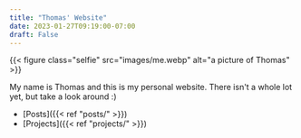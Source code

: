 ```yaml
---
title: "Thomas' Website"
date: 2023-01-27T09:19:00-07:00
draft: False 
---
```


{{< figure class="selfie" src="images/me.webp" alt="a picture of Thomas" >}} 

My name is Thomas and this is my personal website. There isn't a whole lot yet, but take a look around :)

- [Posts]({{< ref "posts/" >}})
- [Projects]({{< ref "projects/" >}})
